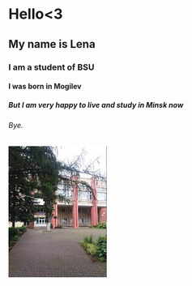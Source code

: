 # Hello<3
## My name is Lena
### I am a student of BSU
#### I was born in Mogilev
##### But I am very happy to live and study in Minsk now
###### Bye.
![This is my lyceum! The best one in Mogilev region and in the world!](mdal.jpg)
